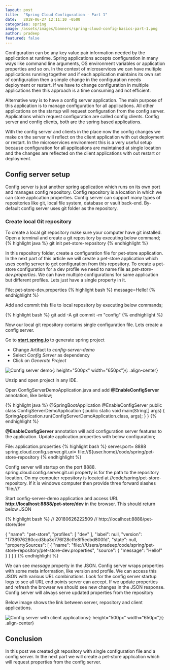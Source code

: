 ```yaml
---
layout: post
title:  "Spring Cloud Configuration - Part 1"
date:   2018-06-27 12:11:10 -0500
categories: spring
image: /assets/images/banners/spring-cloud-config-basics-part-1.png
author: pradeep
featured: false
---
```


Configuration can be any key value pair information needed by the application at runtime. Spring applications accepts configuration in many ways like command line arguments, OS environment variables or application properties and so on. In the context of microservices we can have multiple applications running together and if each application maintains its own set of configuration then a simple change in the configuration needs deployment or restart. If we have to change configuration in multiple applications then this approach is a time consuming and not efficient.

Alternative way is to have a config server application. The main purpose of this application is to manage configuration for all applications. All other applications on the startup will request configuration from the config server. Applications which request configuration are called config clients. Config server and config clients, both are the spring based applications.

With the config server and clients in the place now the config changes we make on the server will reflect on the client application with out deployment or restart. In the microservices environment this is a very useful setup because configuration for all applications are maintained at single location and the changes are reflected on the client applications with out restart or deployment.

## Config server setup

Config server is just another spring application which runs on its own port and manages config repository. Config repository is a location in which we can store application properties. Config server can support many types of repositories like git, local file system, database or vault back-end. By-default config server uses git folder as the repository.

### Create local Git repository

To create a local git repository make sure your computer have git installed. Open a terminal and create a git repository by executing below command;
{% highlight java %}
git init pet-store-repository
{% endhighlight %}

In this repository folder, create a configuration file for pet-store application. In the next part of this article we will create a pet-store application which uses config server to get configuration from this repository. To create a pet-store configuration for a dev profile we need to name file as *pet-store-dev.properties*. We can have multiple configurations for same application but different profiles. Lets just have a single property in it.

File: pet-store-dev.properties
{% highlight bash %}
message=Hello!
{% endhighlight %}

Add and commit this file to local repository by executing below commands;

{% highlight bash %}
git add -A
git commit -m "config"
{% endhighlight %}

Now our local git repository contains single configuration file. Lets create a config server.

Go to **[start.spring.io](https://start.spring.io/)** to generate spring project

* Change Artifact to *config-server-demo*
* Select *Config Server* as dependency
* Click on *Generate Project*

![Config server demo]({{site.baseurl}}/assets/images/posts/2018/06/spring-starter-config-server-demo.png){: height="500px" width="650px"}{: .align-center}

Unzip and open project in any IDE.

Open ConfigServerDemoApplication.java and add **@EnableConfigServer** annotation, like below;

{% highlight java %}
@SpringBootApplication
@EnableConfigServer
public class ConfigServerDemoApplication {
	public static void main(String[] args) {
		SpringApplication.run(ConfigServerDemoApplication.class, args);
	}
}
{% endhighlight %}

**@EnableConfigServer** annotation will add configuration server features to the application. Update application.properties with below configuration;

File: application.properties
{% highlight bash %}
server.port= 8888
spring.cloud.config.server.git.uri= file://${user.home}/code/spring/pet-store-repository
{% endhighlight %}


Config server will startup on the port 8888. spring.cloud.config.server.git.uri property is for the path to the repository location. On my computer repository is located at /<user>/code/spring/pet-store-repository. If it is windows computer then provide three forward slashes 'file:///'

Start config-server-demo application and access URL **http://localhost:8888/pet-store/dev** in the browser. This should return below JSON

{% highlight bash %}
// 20180626222509
// http://localhost:8888/pet-store/dev

{
  "name": "pet-store",
  "profiles": [
    "dev"
  ],
  "label": null,
  "version": "1738976280ccd3ba3c776f28cffe8f5ecbd800fd",
  "state": null,
  "propertySources": [
    {
      "name": "file:///Users/pradeep/code/spring/pet-store-repository/pet-store-dev.properties",
      "source": {
        "message": "Hello!"
      }
    }
  ]
}
{% endhighlight %}

We can see *message* property in the JSON. Config server wraps properties with some meta information, like version and profile. We can access this JSON with various URL combinations. Look for the config server startup logs to see all URL end points server can accept. If we update properties and refresh the browser we should see new changes in the JSON response. Config server will always serve updated properties from the repository

Below image shows the link between server, repository and client applications.

![Config server with client applications]({{site.baseurl}}/assets/images/posts/2018/06/config-server-with-clients.jpg){: height="500px" width="650px"}{: .align-center}

## Conclusion

In this post we created git repository with single configuration file and a config server. In the next part we will create a pet-store application which will request properties from the config server. 